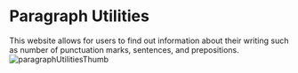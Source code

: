 # Paragraph Utilities
This website allows for users to find out information about their writing such as number of punctuation marks, sentences, and prepositions.
![paragraphUtilitiesThumb](https://user-images.githubusercontent.com/32344996/165441453-eb1d2454-a9e0-4afa-a6d8-d4cf9e0bac7a.png)
